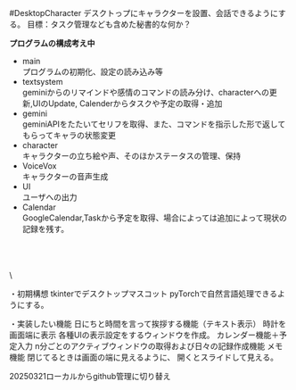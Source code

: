 #DesktopCharacter
デスクトっプにキャラクターを設置、会話できるようにする。
目標：タスク管理なども含めた秘書的な何か？

**プログラムの構成考え中**
- main  
プログラムの初期化、設定の読み込み等
- textsystem  
geminiからのリマインドや感情のコマンドの読み分け、characterへの更新,UIのUpdate, Calenderからタスクや予定の取得・追加
- gemini  
geminiAPIをたたいてセリフを取得、また、コマンドを指示した形で返してもらってキャラの状態変更
- character  
キャラクターの立ち絵や声、そのほかステータスの管理、保持
- VoiceVox  
キャラクターの音声生成
- UI  
ユーザへの出力
- Calendar  
GoogleCalendar,Taskから予定を取得、場合によっては追加によって現状の記録を残す。




\
\
\
\






・初期構想
tkinterでデスクトップマスコット
    pyTorchで自然言語処理できるようにする。

・実装したい機能
日にちと時間を言って挨拶する機能（テキスト表示）
時計を画面端に表示
各種UIの表示設定をするウィンドウを作成。
カレンダー機能＋予定入力
n分ごとのアクティブウィンドウの取得および日々の記録作成機能
メモ機能	閉じてるときは画面の端に見えるように、
		開くとスライドして見える。











20250321ローカルからgithub管理に切り替え
